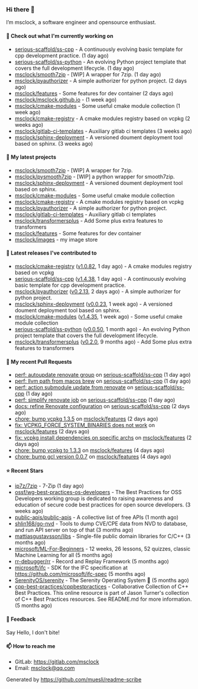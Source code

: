 ### Hi there 👋

I’m msclock, a software engineer and opensource enthusiast.

#### 👷 Check out what I'm currently working on

- [serious-scaffold/ss-cpp](https://github.com/serious-scaffold/ss-cpp) - A continuously evolving basic template for cpp development practice. (1 day ago)
- [serious-scaffold/ss-python](https://github.com/serious-scaffold/ss-python) - An evolving Python project template that covers the full development lifecycle. (1 day ago)
- [msclock/smooth7zip](https://github.com/msclock/smooth7zip) - [WIP] A wrapper for 7zip. (1 day ago)
- [msclock/pyauthorizer](https://github.com/msclock/pyauthorizer) - A simple authorizer for python project. (2 days ago)
- [msclock/features](https://github.com/msclock/features) - Some features for dev container (2 days ago)
- [msclock/msclock.github.io](https://github.com/msclock/msclock.github.io) -  (1 week ago)
- [msclock/cmake-modules](https://github.com/msclock/cmake-modules) - Some useful cmake module collection (1 week ago)
- [msclock/cmake-registry](https://github.com/msclock/cmake-registry) - A cmake modules registry based on vcpkg (2 weeks ago)
- [msclock/gitlab-ci-templates](https://github.com/msclock/gitlab-ci-templates) - Auxiliary gitlab ci templates (3 weeks ago)
- [msclock/sphinx-deployment](https://github.com/msclock/sphinx-deployment) - A versioned doument deployment tool based on sphinx. (3 weeks ago)

#### 🌱 My latest projects

- [msclock/smooth7zip](https://github.com/msclock/smooth7zip) - [WIP] A wrapper for 7zip.
- [msclock/pysmooth7zip](https://github.com/msclock/pysmooth7zip) - [WIP] a python wrapper for smooth7zip.
- [msclock/sphinx-deployment](https://github.com/msclock/sphinx-deployment) - A versioned doument deployment tool based on sphinx.
- [msclock/cmake-modules](https://github.com/msclock/cmake-modules) - Some useful cmake module collection
- [msclock/cmake-registry](https://github.com/msclock/cmake-registry) - A cmake modules registry based on vcpkg
- [msclock/pyauthorizer](https://github.com/msclock/pyauthorizer) - A simple authorizer for python project.
- [msclock/gitlab-ci-templates](https://github.com/msclock/gitlab-ci-templates) - Auxiliary gitlab ci templates
- [msclock/transformersplus](https://github.com/msclock/transformersplus) - Add Some plus extra features to transformers
- [msclock/features](https://github.com/msclock/features) - Some features for dev container
- [msclock/images](https://github.com/msclock/images) - my image store

#### 🔭 Latest releases I've contributed to

- [msclock/cmake-registry](https://github.com/msclock/cmake-registry) ([v1.0.82](https://github.com/msclock/cmake-registry/releases/tag/v1.0.82), 1 day ago) - A cmake modules registry based on vcpkg
- [serious-scaffold/ss-cpp](https://github.com/serious-scaffold/ss-cpp) ([v1.4.38](https://github.com/serious-scaffold/ss-cpp/releases/tag/v1.4.38), 1 day ago) - A continuously evolving basic template for cpp development practice.
- [msclock/pyauthorizer](https://github.com/msclock/pyauthorizer) ([v0.2.13](https://github.com/msclock/pyauthorizer/releases/tag/v0.2.13), 2 days ago) - A simple authorizer for python project.
- [msclock/sphinx-deployment](https://github.com/msclock/sphinx-deployment) ([v0.0.23](https://github.com/msclock/sphinx-deployment/releases/tag/v0.0.23), 1 week ago) - A versioned doument deployment tool based on sphinx.
- [msclock/cmake-modules](https://github.com/msclock/cmake-modules) ([v1.4.35](https://github.com/msclock/cmake-modules/releases/tag/v1.4.35), 1 week ago) - Some useful cmake module collection
- [serious-scaffold/ss-python](https://github.com/serious-scaffold/ss-python) ([v0.0.50](https://github.com/serious-scaffold/ss-python/releases/tag/v0.0.50), 1 month ago) - An evolving Python project template that covers the full development lifecycle.
- [msclock/transformersplus](https://github.com/msclock/transformersplus) ([v0.2.0](https://github.com/msclock/transformersplus/releases/tag/v0.2.0), 9 months ago) - Add Some plus extra features to transformers

#### 🔨 My recent Pull Requests

- [perf: autoupdate renovate group](https://github.com/serious-scaffold/ss-cpp/pull/229) on [serious-scaffold/ss-cpp](https://github.com/serious-scaffold/ss-cpp) (1 day ago)
- [perf: llvm path from macos brew](https://github.com/serious-scaffold/ss-cpp/pull/227) on [serious-scaffold/ss-cpp](https://github.com/serious-scaffold/ss-cpp) (1 day ago)
- [perf: action submodule update from renovate](https://github.com/serious-scaffold/ss-cpp/pull/226) on [serious-scaffold/ss-cpp](https://github.com/serious-scaffold/ss-cpp) (1 day ago)
- [perf: simplify renovate job](https://github.com/serious-scaffold/ss-cpp/pull/225) on [serious-scaffold/ss-cpp](https://github.com/serious-scaffold/ss-cpp) (1 day ago)
- [docs: refine Renovate configuration](https://github.com/serious-scaffold/ss-cpp/pull/223) on [serious-scaffold/ss-cpp](https://github.com/serious-scaffold/ss-cpp) (2 days ago)
- [chore: bump vcpkg 1.3.5](https://github.com/msclock/features/pull/22) on [msclock/features](https://github.com/msclock/features) (2 days ago)
- [fix: VCPKG_FORCE_SYSTEM_BINARIES does not work](https://github.com/msclock/features/pull/21) on [msclock/features](https://github.com/msclock/features) (2 days ago)
- [fix: vcpkg install dependencies on specific archs](https://github.com/msclock/features/pull/20) on [msclock/features](https://github.com/msclock/features) (2 days ago)
- [chore: bump vcpkg to 1.3.3](https://github.com/msclock/features/pull/19) on [msclock/features](https://github.com/msclock/features) (4 days ago)
- [chore: bump gcl version 0.0.7](https://github.com/msclock/features/pull/18) on [msclock/features](https://github.com/msclock/features) (4 days ago)

#### ⭐ Recent Stars

- [ip7z/7zip](https://github.com/ip7z/7zip) - 7-Zip (1 day ago)
- [ossf/wg-best-practices-os-developers](https://github.com/ossf/wg-best-practices-os-developers) - The Best Practices for OSS Developers working group is dedicated to raising awareness and education of secure code best practices for open source developers. (3 weeks ago)
- [public-apis/public-apis](https://github.com/public-apis/public-apis) - A collective list of free APIs (1 month ago)
- [shlin168/go-nvd](https://github.com/shlin168/go-nvd) - Tools to dump CVE/CPE data from NVD to database, and run API server on top of that (3 months ago)
- [mattiasgustavsson/libs](https://github.com/mattiasgustavsson/libs) - Single-file public domain libraries for C/C&#43;&#43; (3 months ago)
- [microsoft/ML-For-Beginners](https://github.com/microsoft/ML-For-Beginners) - 12 weeks, 26 lessons, 52 quizzes, classic Machine Learning for all (5 months ago)
- [rr-debugger/rr](https://github.com/rr-debugger/rr) - Record and Replay Framework (5 months ago)
- [microsoft/ifc](https://github.com/microsoft/ifc) - SDK for the IFC specification at https://github.com/microsoft/ifc-spec (5 months ago)
- [SerenityOS/serenity](https://github.com/SerenityOS/serenity) - The Serenity Operating System 🐞 (5 months ago)
- [cpp-best-practices/cppbestpractices](https://github.com/cpp-best-practices/cppbestpractices) - Collaborative Collection of C&#43;&#43; Best Practices. This online resource is part of Jason Turner&#39;s collection of C&#43;&#43; Best Practices resources. See README.md for more information. (5 months ago)

#### 💬 Feedback

Say Hello, I don't bite!

#### 📫 How to reach me

- GitLab: https://gitlab.com/msclock
- Email: msclock@qq.com

Generated by https://github.com/muesli/readme-scribe
